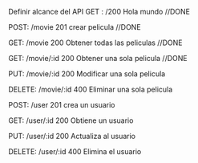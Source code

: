 Definir alcance del API
GET : /200 
Hola mundo //DONE

POST: /movie 201
crear pelicula //DONE

GET: /movie 200
Obtener todas las peliculas //DONE

GET: /movie/:id 200
Obtener una sola pelicula //DONE

PUT: /movie/:id 200
Modificar una sola pelicula

DELETE: /movie/:id 400
Eliminar una sola pelicula

POST: /user 201
crea un usuario

GET: /user/:id 200
Obtiene un usuario

PUT: /user/:id 200
Actualiza al usuario

DELETE: /user/:id 400
Elimina el usuario

